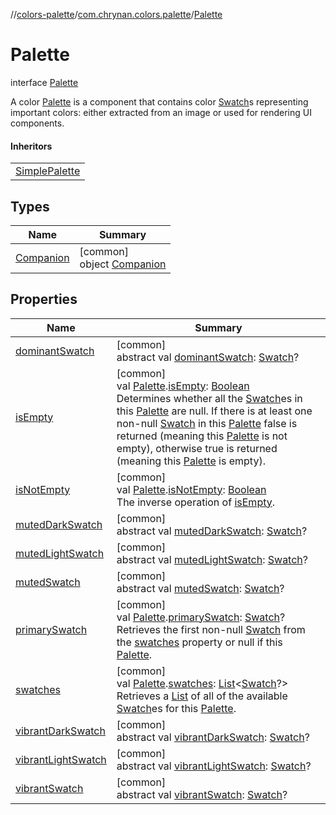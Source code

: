 //[colors-palette](../../../index.md)/[com.chrynan.colors.palette](../index.md)/[Palette](index.md)

# Palette

interface [Palette](index.md)

A color [Palette](index.md) is a component that contains color [Swatch](../-swatch/index.md)s representing important colors: either extracted from an image or used for rendering UI components.

#### Inheritors

| |
|---|
| [SimplePalette](../-simple-palette/index.md) |

## Types

| Name | Summary |
|---|---|
| [Companion](-companion/index.md) | [common]<br>object [Companion](-companion/index.md) |

## Properties

| Name | Summary |
|---|---|
| [dominantSwatch](dominant-swatch.md) | [common]<br>abstract val [dominantSwatch](dominant-swatch.md): [Swatch](../-swatch/index.md)? |
| [isEmpty](../is-empty.md) | [common]<br>val [Palette](index.md).[isEmpty](../is-empty.md): [Boolean](https://kotlinlang.org/api/latest/jvm/stdlib/kotlin/-boolean/index.html)<br>Determines whether all the [Swatch](../-swatch/index.md)es in this [Palette](index.md) are null. If there is at least one non-null [Swatch](../-swatch/index.md) in this [Palette](index.md) false is returned (meaning this [Palette](index.md) is not empty), otherwise true is returned (meaning this [Palette](index.md) is empty). |
| [isNotEmpty](../is-not-empty.md) | [common]<br>val [Palette](index.md).[isNotEmpty](../is-not-empty.md): [Boolean](https://kotlinlang.org/api/latest/jvm/stdlib/kotlin/-boolean/index.html)<br>The inverse operation of [isEmpty](https://kotlinlang.org/api/latest/jvm/stdlib/kotlin.collections/index.html). |
| [mutedDarkSwatch](muted-dark-swatch.md) | [common]<br>abstract val [mutedDarkSwatch](muted-dark-swatch.md): [Swatch](../-swatch/index.md)? |
| [mutedLightSwatch](muted-light-swatch.md) | [common]<br>abstract val [mutedLightSwatch](muted-light-swatch.md): [Swatch](../-swatch/index.md)? |
| [mutedSwatch](muted-swatch.md) | [common]<br>abstract val [mutedSwatch](muted-swatch.md): [Swatch](../-swatch/index.md)? |
| [primarySwatch](../primary-swatch.md) | [common]<br>val [Palette](index.md).[primarySwatch](../primary-swatch.md): [Swatch](../-swatch/index.md)?<br>Retrieves the first non-null [Swatch](../-swatch/index.md) from the [swatches](../swatches.md) property or null if this [Palette](https://kotlinlang.org/api/latest/jvm/stdlib/kotlin.collections/index.html). |
| [swatches](../swatches.md) | [common]<br>val [Palette](index.md).[swatches](../swatches.md): [List](https://kotlinlang.org/api/latest/jvm/stdlib/kotlin.collections/-list/index.html)&lt;[Swatch](../-swatch/index.md)?&gt;<br>Retrieves a [List](https://kotlinlang.org/api/latest/jvm/stdlib/kotlin.collections/-list/index.html) of all of the available [Swatch](../-swatch/index.md)es for this [Palette](index.md). |
| [vibrantDarkSwatch](vibrant-dark-swatch.md) | [common]<br>abstract val [vibrantDarkSwatch](vibrant-dark-swatch.md): [Swatch](../-swatch/index.md)? |
| [vibrantLightSwatch](vibrant-light-swatch.md) | [common]<br>abstract val [vibrantLightSwatch](vibrant-light-swatch.md): [Swatch](../-swatch/index.md)? |
| [vibrantSwatch](vibrant-swatch.md) | [common]<br>abstract val [vibrantSwatch](vibrant-swatch.md): [Swatch](../-swatch/index.md)? |
